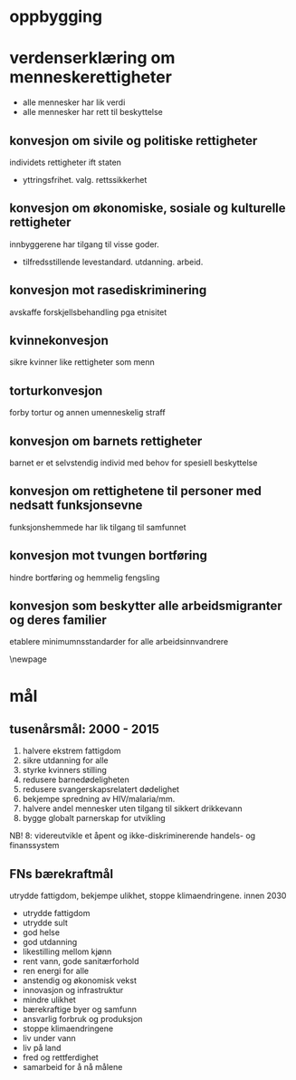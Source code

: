 # oppbygging

# verdenserklæring om menneskerettigheter

* alle mennesker har lik verdi
* alle mennesker har rett til beskyttelse

## konvesjon om sivile og politiske rettigheter

individets rettigheter ift staten

* yttringsfrihet. valg. rettssikkerhet


## konvesjon om økonomiske, sosiale og kulturelle rettigheter

innbyggerene har tilgang til visse goder.

* tilfredsstillende levestandard. utdanning. arbeid.

## konvesjon mot rasediskriminering
avskaffe forskjellsbehandling pga etnisitet

## kvinnekonvesjon
sikre kvinner like rettigheter som menn

## torturkonvesjon
forby tortur og annen umenneskelig straff

## konvesjon om barnets rettigheter
barnet er et selvstendig individ med behov for spesiell beskyttelse

## konvesjon om rettighetene til personer med nedsatt funksjonsevne
funksjonshemmede har lik tilgang til samfunnet

## konvesjon mot tvungen bortføring
hindre bortføring og hemmelig fengsling

## konvesjon som beskytter alle arbeidsmigranter og deres familier
etablere minimumnsstandarder for alle arbeidsinnvandrere

\newpage
# mål

## tusenårsmål: 2000 - 2015

1. halvere ekstrem fattigdom
2. sikre utdanning for alle
3. styrke kvinners stilling
4. redusere barnedødeligheten
5. redusere svangerskapsrelatert dødelighet
6. bekjempe spredning av HIV/malaria/mm.
7. halvere andel mennesker uten tilgang til sikkert drikkevann
8. bygge globalt parnerskap for utvikling

NB! 8: videreutvikle et åpent og ikke-diskriminerende handels- og finanssystem


## FNs bærekraftmål

utrydde fattigdom, bekjempe ulikhet, stoppe klimaendringene. innen 2030

* utrydde fattigdom
* utrydde sult
* god helse
* god utdanning
* likestilling mellom kjønn 
* rent vann, gode sanitærforhold
* ren energi for alle
* anstendig og økonomisk vekst
* innovasjon og infrastruktur
* mindre ulikhet
* bærekraftige byer og samfunn
* ansvarlig forbruk og produksjon
* stoppe klimaendringene
* liv under vann
* liv på land
* fred og rettferdighet
* samarbeid for å nå målene
